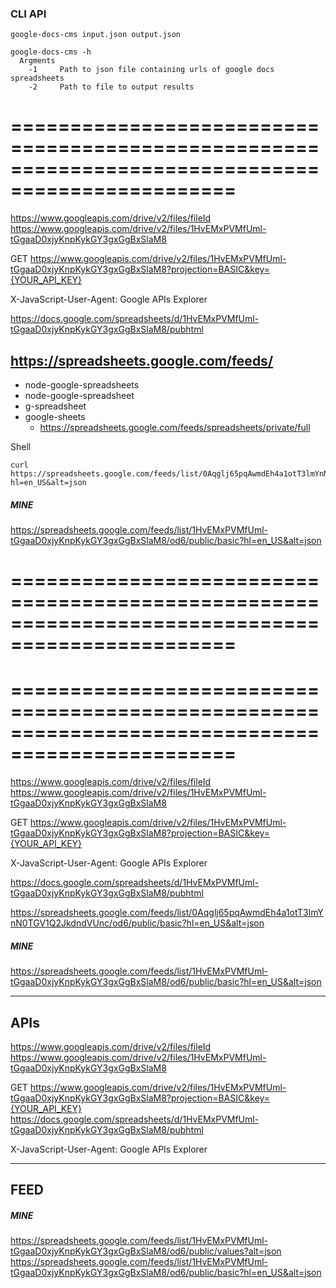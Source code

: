 ### CLI API

```Shell
google-docs-cms input.json output.json

google-docs-cms -h
  Argments
    -1     Path to json file containing urls of google docs spreadsheets
    -2     Path to file to output results
```



=================================================================================================
=================================================================================================


https://www.googleapis.com/drive/v2/files/fileId
https://www.googleapis.com/drive/v2/files/1HvEMxPVMfUml-tGgaaD0xjyKnpKykGY3gxGgBxSlaM8

GET https://www.googleapis.com/drive/v2/files/1HvEMxPVMfUml-tGgaaD0xjyKnpKykGY3gxGgBxSlaM8?projection=BASIC&key={YOUR_API_KEY}

X-JavaScript-User-Agent:  Google APIs Explorer

https://docs.google.com/spreadsheets/d/1HvEMxPVMfUml-tGgaaD0xjyKnpKykGY3gxGgBxSlaM8/pubhtml

## https://spreadsheets.google.com/feeds/
- node-google-spreadsheets
- node-google-spreadsheet
- g-spreadsheet
- google-sheets
  - https://spreadsheets.google.com/feeds/spreadsheets/private/full

Shell
```
curl https://spreadsheets.google.com/feeds/list/0Aqglj65pqAwmdEh4a1otT3lmYnN0TGV1Q2JkdndVUnc/od6/public/basic?hl=en_US&alt=json
```




##### MINE
https://spreadsheets.google.com/feeds/list/1HvEMxPVMfUml-tGgaaD0xjyKnpKykGY3gxGgBxSlaM8/od6/public/basic?hl=en_US&alt=json



=================================================================================================
=================================================================================================
=================================================================================================
=================================================================================================


https://www.googleapis.com/drive/v2/files/fileId
https://www.googleapis.com/drive/v2/files/1HvEMxPVMfUml-tGgaaD0xjyKnpKykGY3gxGgBxSlaM8

GET https://www.googleapis.com/drive/v2/files/1HvEMxPVMfUml-tGgaaD0xjyKnpKykGY3gxGgBxSlaM8?projection=BASIC&key={YOUR_API_KEY}

X-JavaScript-User-Agent:  Google APIs Explorer

https://docs.google.com/spreadsheets/d/1HvEMxPVMfUml-tGgaaD0xjyKnpKykGY3gxGgBxSlaM8/pubhtml

https://spreadsheets.google.com/feeds/list/0Aqglj65pqAwmdEh4a1otT3lmYnN0TGV1Q2JkdndVUnc/od6/public/basic?hl=en_US&alt=json



##### MINE
https://spreadsheets.google.com/feeds/list/1HvEMxPVMfUml-tGgaaD0xjyKnpKykGY3gxGgBxSlaM8/od6/public/basic?hl=en_US&alt=json



----------------------------------------------------------------------------------------------------------------------------------
APIs
----------------------------------------------------------------------------------------------------------------------------------

https://www.googleapis.com/drive/v2/files/fileId
https://www.googleapis.com/drive/v2/files/1HvEMxPVMfUml-tGgaaD0xjyKnpKykGY3gxGgBxSlaM8

GET https://www.googleapis.com/drive/v2/files/1HvEMxPVMfUml-tGgaaD0xjyKnpKykGY3gxGgBxSlaM8?projection=BASIC&key={YOUR_API_KEY}
https://docs.google.com/spreadsheets/d/1HvEMxPVMfUml-tGgaaD0xjyKnpKykGY3gxGgBxSlaM8/pubhtml

X-JavaScript-User-Agent:  Google APIs Explorer




----------------------------------------------------------------------------------------------------------------------------------
FEED
----------------------------------------------------------------------------------------------------------------------------------

##### MINE #####
https://spreadsheets.google.com/feeds/list/1HvEMxPVMfUml-tGgaaD0xjyKnpKykGY3gxGgBxSlaM8/od6/public/values?alt=json
https://spreadsheets.google.com/feeds/list/1HvEMxPVMfUml-tGgaaD0xjyKnpKykGY3gxGgBxSlaM8/od6/public/basic?hl=en_US&alt=json